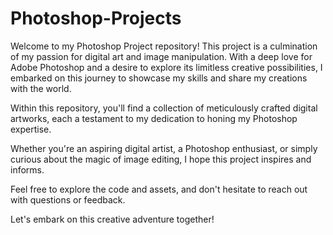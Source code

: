 # Photoshop-Projects

Welcome to my Photoshop Project repository! This project is a culmination of my passion for digital art and image manipulation. With a deep love for Adobe Photoshop and a desire to explore its limitless creative possibilities, I embarked on this journey to showcase my skills and share my creations with the world.

Within this repository, you'll find a collection of meticulously crafted digital artworks, each a testament to my dedication to honing my Photoshop expertise.

Whether you're an aspiring digital artist, a Photoshop enthusiast, or simply curious about the magic of image editing, I hope this project inspires and informs.

Feel free to explore the code and assets, and don't hesitate to reach out with questions or feedback.

Let's embark on this creative adventure together!
